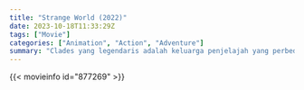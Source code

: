 ```yaml
---
title: "Strange World (2022)"
date: 2023-10-18T11:33:29Z
tags: ["Movie"]
categories: ["Animation", "Action", "Adventure"]
summary: "Clades yang legendaris adalah keluarga penjelajah yang perbedaannya mengancam untuk menggagalkan misi terbaru dan paling penting mereka."
---
```



  <mux-player stream-type="on-demand"
  src="https://kp3d-my.sharepoint.com/personal/ryoo_kp3d_onmicrosoft_com/_layouts/15/download.aspx?share=EZXF5eQP4cdHq2Bn60AwnLwB9Jex7KRFElLnOsi8ukeNDw" prefer-playback="mse" controls>
 
  </mux-player>
  

{{< movieinfo id="877269" >}}

  <script src="https://cdn.jsdelivr.net/npm/@mux/mux-player"></script>
  
   <script type="application/ld+json">
 {
  "@context": "https://schema.org/",
  "@type": "VideoObject",
  "name": "Strange World",
  "contentUrl": "https://stream.mux.com/l1wRYBNX01QN1gvC1PAUbA00JFDmLlm7vuWzW2Z5kRzg8.m3u8",
  "thumbnailUrl": "https://www.themoviedb.org/t/p/original/feyUdsRPjIRcc893fQs66DOD4le.jpg?width=314&fit_mode=preserve&time=25",
  "uploadDate": "2023-10-18T11:33:29Z",
}

</script>